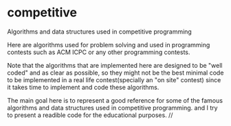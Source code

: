 # competitive
Algorithms and data structures used in competitive programming

Here are algorithms used for problem solving and used in programming contests such as ACM ICPC or any other programming contests.

Note that the algorithms that are implemented here are designed to be "well coded" and as clear as possible, so they might not be the best minimal code to be implemented in a real life contest(specially an "on site" contest) since it takes time to implement and code these algorithms.

The main goal here is to represent a good reference for some of the famous algorithms and data structures used in competitive programming. and I try to present a readible code for the educational purposes. //
